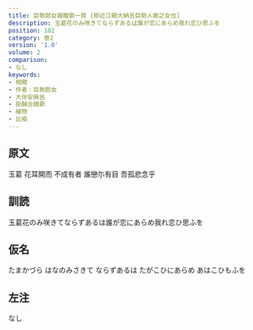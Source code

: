 ```yaml
---
title: 巨勢郎女報贈歌一首 [即近江朝大納言巨勢人卿之女也]
description: 玉葛花のみ咲きてならずあるは誰が恋にあらめ我れ恋ひ思ふを
position: 102
category: 巻2
version: '1.0'
volume: 2
comparison:
- なし
keywords:
- 相聞
- 作者：巨勢郎女
- 大伴安麻呂
- 掛醎合媿歌
- 植物
- 比喩
---
```


## 原文

玉葛 花耳開而 不成有者 誰戀尓有目 吾孤悲念乎

## 訓読

玉葛花のみ咲きてならずあるは誰が恋にあらめ我れ恋ひ思ふを

## 仮名

たまかづら はなのみさきて ならずあるは たがこひにあらめ あはこひもふを

## 左注

なし
